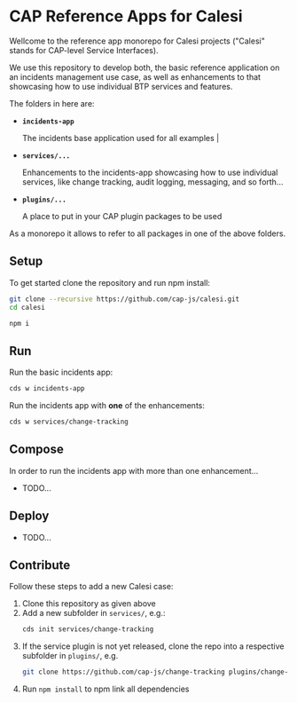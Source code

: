 # CAP Reference Apps for Calesi

Wellcome to the reference app monorepo for Calesi projects ("Calesi" stands for CAP-level Service Interfaces).

We use this repository to develop both, the basic reference application on an incidents management use case, as well as enhancements to that showcasing how to use individual BTP services and features.

The folders in here are:

- **`incidents-app`**

    The incidents base application used for all examples         |

- **`services/...`**

    Enhancements to the incidents-app showcasing how to use individual services, like change tracking, audit logging, messaging, and so forth...

- **`plugins/...`**

    A place to put in your CAP plugin packages to be used

As a monorepo it allows to refer to all packages in one of the above folders.



## Setup

To get started clone the repository and run npm install:

```sh
git clone --recursive https://github.com/cap-js/calesi.git
cd calesi
```

```sh
npm i
```



## Run

Run the basic incidents app:

```sh
cds w incidents-app
```

Run the incidents app with **one** of the enhancements:

```sh
cds w services/change-tracking
```



## Compose

In order to run the incidents app with more than one enhancement...

- TODO...

## Deploy

- TODO...


## Contribute

Follow these steps to add a new Calesi case:

1. Clone this repository as given above
2. Add a new subfolder in `services/`, e.g.:
   ```sh
   cds init services/change-tracking
   ```
3. If the service plugin is not yet released, clone the repo into a respective subfolder in `plugins/`, e.g.
   ```sh
   git clone https://github.com/cap-js/change-tracking plugins/change-tracking
   ```
4. Run `npm install` to npm link all dependencies
